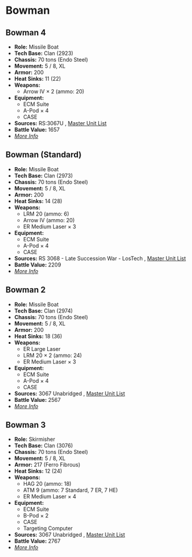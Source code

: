 # Bowman 

## Bowman 4 

- **Role:** Missile Boat 
- **Tech Base:** Clan (2923) 
- **Chassis:** 70 tons (Endo Steel) 
- **Movement:** 5 / 8, XL 
- **Armor:** 200 
- **Heat Sinks:** 11 (22) 
- **Weapons:** 
  - Arrow IV × 2 (ammo: 20) 
- **Equipment:** 
  - ECM Suite 
  - A-Pod × 4 
  - CASE 
- **Sources:** RS:3067U , [Master Unit List](http://masterunitlist.info/Unit/Details/5691/bowman-4) 
- **Battle Value:** 1657 
- [*More Info*](bowman/bowman_4.md) 

## Bowman (Standard) 

- **Role:** Missile Boat 
- **Tech Base:** Clan (2973) 
- **Chassis:** 70 tons (Endo Steel) 
- **Movement:** 5 / 8, XL 
- **Armor:** 200 
- **Heat Sinks:** 14 (28) 
- **Weapons:** 
  - LRM 20 (ammo: 6) 
  - Arrow IV (ammo: 20) 
  - ER Medium Laser × 3 
- **Equipment:** 
  - ECM Suite 
  - A-Pod × 4 
  - CASE 
- **Sources:** RS 3068 - Late Succession War - LosTech , [Master Unit List](http://masterunitlist.info/Unit/Details/3857/bowman-standard) 
- **Battle Value:** 2209 
- [*More Info*](bowman/bowman_standard.md) 

## Bowman 2 

- **Role:** Missile Boat 
- **Tech Base:** Clan (2974) 
- **Chassis:** 70 tons (Endo Steel) 
- **Movement:** 5 / 8, XL 
- **Armor:** 200 
- **Heat Sinks:** 18 (36) 
- **Weapons:** 
  - ER Large Laser 
  - LRM 20 × 2 (ammo: 24) 
  - ER Medium Laser × 3 
- **Equipment:** 
  - ECM Suite 
  - A-Pod × 4 
  - CASE 
- **Sources:** 3067 Unabridged , [Master Unit List](http://masterunitlist.info/Unit/Details/3858/bowman-2) 
- **Battle Value:** 2567 
- [*More Info*](bowman/bowman_2.md) 

## Bowman 3 

- **Role:** Skirmisher 
- **Tech Base:** Clan (3076) 
- **Chassis:** 70 tons (Endo Steel) 
- **Movement:** 5 / 8, XL 
- **Armor:** 217 (Ferro Fibrous) 
- **Heat Sinks:** 12 (24) 
- **Weapons:** 
  - HAG 20 (ammo: 18) 
  - ATM 9 (ammo: 7 Standard, 7 ER, 7 HE) 
  - ER Medium Laser × 4 
- **Equipment:** 
  - ECM Suite 
  - B-Pod × 2 
  - CASE 
  - Targeting Computer 
- **Sources:** 3067 Unabridged , [Master Unit List](http://masterunitlist.info/Unit/Details/5690/bowman-3) 
- **Battle Value:** 2767 
- [*More Info*](bowman/bowman_3.md) 

